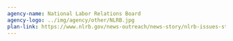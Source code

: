 ```yaml
---
agency-name: National Labor Relations Board
agency-logo: ../img/agency/other/NLRB.jpg
plan-link: https://www.nlrb.gov/news-outreach/news-story/nlrb-issues-strategic-plan-fy-2019-fy-2022
---
```

